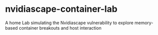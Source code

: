 # nvidiascape-container-lab
A home Lab simulating the Nvidiascape vulnerability to explore memory-based container breakouts and host interaction
